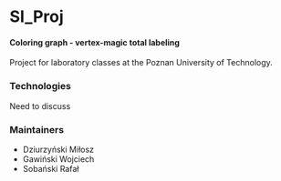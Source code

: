 # SI_Proj
#### Coloring graph - vertex-magic total labeling

Project for laboratory classes at the Poznan University of Technology. 

### __Technologies__

Need to discuss

### __Maintainers__
- Dziurzyński Miłosz
- Gawiński Wojciech
- Sobański Rafał
